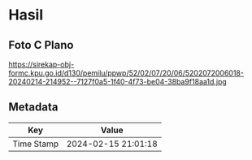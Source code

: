 # Hasil

## Foto C Plano

https://sirekap-obj-formc.kpu.go.id/d130/pemilu/ppwp/52/02/07/20/06/5202072006018-20240214-214952--7127f0a5-1f40-4f73-be04-38ba9f18aa1d.jpg


## Metadata

| Key        | Value               |
| ---------- | ------------------- |
| Time Stamp | 2024-02-15 21:01:18 |



